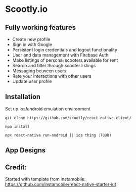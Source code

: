 # Scootly.io

## Fully working features

- Create new profile
- Sign in with Google
- Persistent login credentials and logout functionality
- User and data management with Firebase Auth
- Make listings of personal scooters available for rent
- Search and filter through scooter listings
- Messaging between users
- Rate your interactions with other users
- Update user profile

## Installation

Set up ios/android emulation environment

```
git clone https://github.com/scootly/react-native-client/

npm install 

npx react-native run-android || ios thing (TODO)
```

## App Designs


## Credit:
Started with template from instamobile: https://github.com/instamobile/react-native-starter-kit
